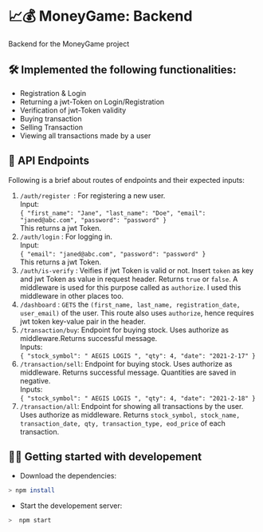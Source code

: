 # 📈💰 MoneyGame: Backend
Backend for the MoneyGame project

## 🛠 Implemented the following functionalities:

- Registration & Login
- Returning a jwt-Token on Login/Registration
- Verification of jwt-Token validity
- Buying transaction
- Selling Transaction
- Viewing all transactions made by a user

## 🎯 API Endpoints
Following is a brief about routes of endpoints and their expected inputs:

1. `/auth/register `: For registering a new user. <br>
   Input: <br>
   `{ "first_name": "Jane", "last_name": "Doe", "email": "janed@abc.com", "password": "password" }`<br>
   This returns a jwt Token.
2. `/auth/login` : For logging in. <br>
   Input: <br>
   `{ "email": "janed@abc.com", "password": "password" }`<br>
   This returns a jwt Token.
3. `/auth/is-verify` : Veifies if jwt Token is valid or not. Insert `token` as key and jwt Token as value in request header. Returns `true` or `false`. A middleware is used for this purpose called as `authorize`. I used this middleware in other places too.
4. `/dashboard` : `GETS` the `(first_name, last_name, registration_date, user_email)` of the user. This route also uses `authorize`, hence requires jwt token key-value pair in the header.
5. `/transaction/buy`: Endpoint for buying stock. Uses authorize as middleware.Returns successful message. <br>
   Inputs: <br>
   `{ "stock_symbol": " AEGIS LOGIS ", "qty": 4, "date": "2021-2-17" }`
6. `/transaction/sell`: Endpoint for buying stock. Uses authorize as middleware. Returns successful message. Quantities are saved in negative. <br>
   Inputs: <br>
   `{ "stock_symbol": " AEGIS LOGIS ", "qty": 4, "date": "2021-2-18" }`
7. `/transaction/all`: Endpoint for showing all transactions by the user. Uses authorize as middleware. Returns `stock_symbol, stock_name, transaction_date, qty, transaction_type, eod_price` of each transaction.

## 👩‍🏭 Getting started with developement
* Download the dependencies:
```bash
> npm install
```
* Start the developement server:
```bash
>  npm start
```
